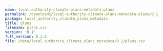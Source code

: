 ```yaml
---
name: local-authority-climate-plans-metadata-plans
permalink: /downloads/local-authority-climate-plans-metadata-plans/0_1
package: local_authority_climate_plans_metadata
title: plans
filename: plans.csv
version: '0.1'
full_version: 0.1.0
file: /data/local_authority_climate_plans_metadata/0.1/plans.csv
---
```

